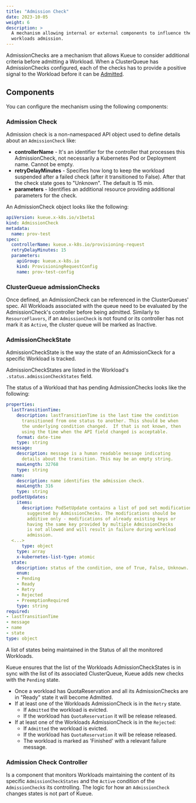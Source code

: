 ```yaml
---
title: "Admission Check"
date: 2023-10-05
weight: 6
description: >
  A mechanism allowing internal or external components to influence the timing of
  workloads admission.
---
```


AdmissionChecks are a mechanism that allows Kueue to consider additional criteria before admitting a Workload.
When a ClusterQueue has AdmissionChecks configured, each of the checks has to provide a
positive signal to the Workload before it can be [Admitted](docs/concepts/#admission).

## Components

You can configure the mechanism using the following components:

### Admission Check

Admission check is a non-namespaced API object used to define details about an `AdmissionCheck` like:

- **controllerName** - It's an identifier for the controller that processes this AdmissionCheck, not necessarily a Kubernetes Pod or Deployment name. Cannot be empty.
- **retryDelayMinutes** - Specifies how long to keep the workload suspended after a failed check (after it transitioned to False). After that the check state goes to "Unknown". The default is 15 min.
- **parameters** - Identifies an additional resource providing additional parameters for the check.

An AdmissionCheck object looks like the following:
```yaml
apiVersion: kueue.x-k8s.io/v1beta1
kind: AdmissionCheck
metadata:
  name: prov-test
spec:
  controllerName: kueue.x-k8s.io/provisioning-request
  retryDelayMinutes: 15
  parameters:
    apiGroup: kueue.x-k8s.io
    kind: ProvisioningRequestConfig
    name: prov-test-config
```

### ClusterQueue admissionChecks

Once defined, an AdmissionCheck can be referenced in the ClusterQueues' spec. All Workloads associated with the queue need to be evaluated by the AdmissionCheck's controller before being admitted.
Similarly to `ResourceFlavors`, if an `AdmissionCheck` is not found or its controller has not mark it as `Active`, the cluster queue will be marked as Inactive.

### AdmissionCheckState

AdmissionCheckState is the way the state of an AdmissionCkeck for a specific Workload is tracked.

AdmissionCheckStates are listed in the Workload's `.status.admissionCheckStates` field.

The status of a Workload that has pending AdmissionChecks looks like the following:
```yaml
properties:
  lastTransitionTime:
    description: lastTransitionTime is the last time the condition
      transitioned from one status to another. This should be when
      the underlying condition changed.  If that is not known, then
      using the time when the API field changed is acceptable.
    format: date-time
    type: string
  message:
    description: message is a human readable message indicating
      details about the transition. This may be an empty string.
    maxLength: 32768
    type: string
  name:
    description: name identifies the admission check.
    maxLength: 316
    type: string
  podSetUpdates:
    items:
      description: PodSetUpdate contains a list of pod set modifications
        suggested by AdmissionChecks. The modifications should be
        additive only - modifications of already existing keys or
        having the same key provided by multiple AdmissionChecks
        is not allowed and will result in failure during workload
        admission.
  <...>
      type: object
    type: array
    x-kubernetes-list-type: atomic
  state:
    description: status of the condition, one of True, False, Unknown.
    enum:
    - Pending
    - Ready
    - Retry
    - Rejected
    - PreemptionRequired
    type: string
required:
- lastTransitionTime
- message
- name
- state
type: object
```

A list of states being maintained in the Status of all the monitored Workloads.

Kueue ensures that the list of the Workloads AdmissionCheckStates is in sync with the list of its associated ClusterQueue, Kueue adds new checks with the `Pending` state.

- Once a workload has QuotaReservation and all its AdmissionChecks are in "Ready" state it will become Admitted.
- If at least one of the Workloads AdmissionCheck is in the `Retry` state.
  - If `Admitted` the workload is evicted.
  - If the workload has `QuotaReservation` it will be release released.
- If at least one of the Workloads AdmissionCheck is in the `Rejected`:
  - If `Admitted` the workload is evicted.
  - If the workload has `QuotaReservation` it will be release released.
  - The workload is marked as 'Finished' with a relevant failure message.

### Admission Check Controller

Is a component that monitors Workloads maintaining the content of its specific `AdmissionCheckStates` and the `Active` condition of the `AdmissionCheck`s  its  controlling.
The logic for how an `AdmissionCheck` changes states is not part of Kueue.
